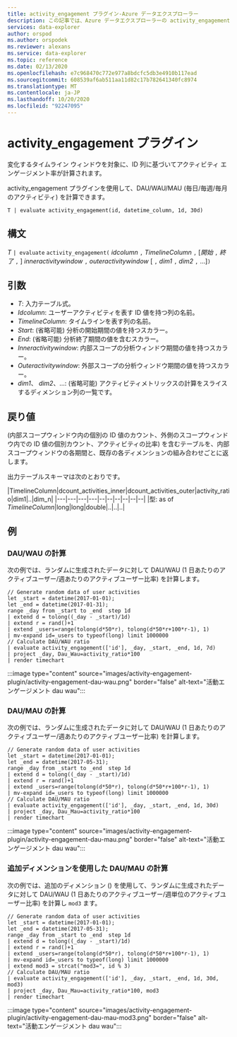 ```yaml
---
title: activity_engagement プラグイン-Azure データエクスプローラー
description: この記事では、Azure データエクスプローラーの activity_engagement プラグインについて説明します。
services: data-explorer
author: orspod
ms.author: orspodek
ms.reviewer: alexans
ms.service: data-explorer
ms.topic: reference
ms.date: 02/13/2020
ms.openlocfilehash: e7c968470c772e977a8bdcfc5db3e4910b117ead
ms.sourcegitcommit: 608539af6ab511aa11d82c17b782641340fc8974
ms.translationtype: MT
ms.contentlocale: ja-JP
ms.lasthandoff: 10/20/2020
ms.locfileid: "92247095"
---
```

# <a name="activity_engagement-plugin"></a>activity_engagement プラグイン

変化するタイムライン ウィンドウを対象に、ID 列に基づいてアクティビティ エンゲージメント率が計算されます。

activity_engagement プラグインを使用して、DAU/WAU/MAU (毎日/毎週/毎月のアクティビティ) を計算できます。

```kusto
T | evaluate activity_engagement(id, datetime_column, 1d, 30d)
```

## <a name="syntax"></a>構文

*T* `| evaluate` `activity_engagement(` *idcolumn* `,` *TimelineColumn* `,` [*開始* `,` *終了* `,` ] *inneractivitywindow* `,` *outeractivitywindow* [ `,` *dim1* `,` *dim2* `,` ...]`)`

## <a name="arguments"></a>引数

* *T*: 入力テーブル式。
* *Idcolumn*: ユーザーアクティビティを表す ID 値を持つ列の名前。 
* *TimelineColumn*: タイムラインを表す列の名前。
* *Start*: (省略可能) 分析の開始期間の値を持つスカラー。
* *End*: (省略可能) 分析終了期間の値を含むスカラー。
* *Inneractivitywindow*: 内部スコープの分析ウィンドウ期間の値を持つスカラー。
* *Outeractivitywindow*: 外部スコープの分析ウィンドウ期間の値を持つスカラー。
* *dim1*、 *dim2*、...: (省略可能) アクティビティメトリックスの計算をスライスするディメンション列の一覧です。

## <a name="returns"></a>戻り値

(内部スコープウィンドウ内の個別の ID 値のカウント、外側のスコープウィンドウ内での ID 値の個別カウント、アクティビティの比率) を含むテーブルを、内部スコープウィンドウの各期間と、既存の各ディメンションの組み合わせごとに返します。

出力テーブルスキーマは次のとおりです。

|TimelineColumn|dcount_activities_inner|dcount_activities_outer|activity_ratio|dim1|..|dim_n|
|---|---|---|---|--|--|--|--|--|--|
|型: as of *TimelineColumn*|long|long|double|..|..|..|


## <a name="examples"></a>例

### <a name="dauwau-calculation"></a>DAU/WAU の計算

次の例では、ランダムに生成されたデータに対して DAU/WAU (1 日あたりのアクティブユーザー/週あたりのアクティブユーザー比率) を計算します。

<!-- csl: https://help.kusto.windows.net:443/Samples -->
```kusto
// Generate random data of user activities
let _start = datetime(2017-01-01);
let _end = datetime(2017-01-31);
range _day from _start to _end  step 1d
| extend d = tolong((_day - _start)/1d)
| extend r = rand()+1
| extend _users=range(tolong(d*50*r), tolong(d*50*r+100*r-1), 1) 
| mv-expand id=_users to typeof(long) limit 1000000
// Calculate DAU/WAU ratio
| evaluate activity_engagement(['id'], _day, _start, _end, 1d, 7d)
| project _day, Dau_Wau=activity_ratio*100 
| render timechart 
```

:::image type="content" source="images/activity-engagement-plugin/activity-engagement-dau-wau.png" border="false" alt-text="活動エンゲージメント dau wau":::

### <a name="daumau-calculation"></a>DAU/MAU の計算

次の例では、ランダムに生成されたデータに対して DAU/WAU (1 日あたりのアクティブユーザー/週あたりのアクティブユーザー比率) を計算します。

<!-- csl: https://help.kusto.windows.net:443/Samples -->
```kusto
// Generate random data of user activities
let _start = datetime(2017-01-01);
let _end = datetime(2017-05-31);
range _day from _start to _end  step 1d
| extend d = tolong((_day - _start)/1d)
| extend r = rand()+1
| extend _users=range(tolong(d*50*r), tolong(d*50*r+100*r-1), 1) 
| mv-expand id=_users to typeof(long) limit 1000000
// Calculate DAU/MAU ratio
| evaluate activity_engagement(['id'], _day, _start, _end, 1d, 30d)
| project _day, Dau_Mau=activity_ratio*100 
| render timechart 
```

:::image type="content" source="images/activity-engagement-plugin/activity-engagement-dau-mau.png" border="false" alt-text="活動エンゲージメント dau wau":::

### <a name="daumau-calculation-with-additional-dimensions"></a>追加ディメンションを使用した DAU/MAU の計算

次の例では、追加のディメンション () を使用して、ランダムに生成されたデータに対して DAU/WAU (1 日あたりのアクティブユーザー/週単位のアクティブユーザー比率) を計算し `mod3` ます。

<!-- csl: https://help.kusto.windows.net:443/Samples -->
```kusto
// Generate random data of user activities
let _start = datetime(2017-01-01);
let _end = datetime(2017-05-31);
range _day from _start to _end  step 1d
| extend d = tolong((_day - _start)/1d)
| extend r = rand()+1
| extend _users=range(tolong(d*50*r), tolong(d*50*r+100*r-1), 1) 
| mv-expand id=_users to typeof(long) limit 1000000
| extend mod3 = strcat("mod3=", id % 3)
// Calculate DAU/MAU ratio
| evaluate activity_engagement(['id'], _day, _start, _end, 1d, 30d, mod3)
| project _day, Dau_Mau=activity_ratio*100, mod3 
| render timechart 
```

:::image type="content" source="images/activity-engagement-plugin/activity-engagement-dau-mau-mod3.png" border="false" alt-text="活動エンゲージメント dau wau":::
